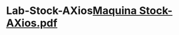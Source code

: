 # Lab-Stock-AXios[Maquina Stock-AXios.pdf](https://github.com/user-attachments/files/19478079/Maquina.Stock-AXios.pdf)
